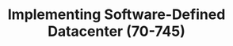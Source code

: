 ---
title: Implementing Software-Defined Datacenter (70-745)
organization: Microsoft transcript (840263, albertsalman)
organizationUrl: https://mcp.microsoft.com/Anonymous//Transcript/Validate
start: 2017-09-01
end: 
---